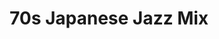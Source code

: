 ---
layout: music
title: 70s Japanese Jazz Mix
artist: youtube
href: https://www.youtube.com/watch?v=s-jtdKjzQaE
art: https://img.youtube.com/vi/s-jtdKjzQaE/0.jpg
tags:
    - jazz
    - shuffle
    - japanese
---
